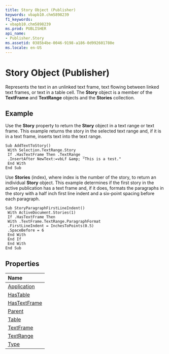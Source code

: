 ```yaml
---
title: Story Object (Publisher)
keywords: vbapb10.chm5898239
f1_keywords:
- vbapb10.chm5898239
ms.prod: PUBLISHER
api_name:
- Publisher.Story
ms.assetid: 0385b4be-0046-9198-a186-0d992601780e
ms.locale: en-US
---
```



# Story Object (Publisher)

Represents the text in an unlinked text frame, text flowing between linked text frames, or text in a table cell. The  **Story** object is a member of the **TextFrame** and **TextRange** objects and the **Stories** collection.


## Example

Use the  **Story** property to return the **Story** object in a text range or text frame. This example returns the story in the selected text range and, if it is in a text frame, inserts text into the text range.


```
Sub AddTextToStory() 
 With Selection.TextRange.Story 
 If .HasTextFrame Then .TextRange _ 
 .InsertAfter NewText:=vbLf &amp; "This is a test." 
 End With 
End Sub
```

Use  **Stories** (index), where index is the number of the story, to return an individual **Story** object. This example determines if the first story in the active publication has a text frame and, if it does, formats the paragraphs in the story with a half inch first line indent and a six-point spacing before each paragraph.




```
Sub StoryParagraphFirstLineIndent() 
 With ActiveDocument.Stories(1) 
 If .HasTextFrame Then 
 With .TextFrame.TextRange.ParagraphFormat 
 .FirstLineIndent = InchesToPoints(0.5) 
 .SpaceBefore = 6 
 End With 
 End If 
 End With 
End Sub
```


## Properties



|**Name**|
|:-----|
|[Application](http://msdn.microsoft.com/library/story.application-property-publisher%28Office.15%29.aspx)|
|[HasTable](http://msdn.microsoft.com/library/story.hastable-property-publisher%28Office.15%29.aspx)|
|[HasTextFrame](http://msdn.microsoft.com/library/story.hastextframe-property-publisher%28Office.15%29.aspx)|
|[Parent](http://msdn.microsoft.com/library/story.parent-property-publisher%28Office.15%29.aspx)|
|[Table](http://msdn.microsoft.com/library/story.table-property-publisher%28Office.15%29.aspx)|
|[TextFrame](http://msdn.microsoft.com/library/story.textframe-property-publisher%28Office.15%29.aspx)|
|[TextRange](http://msdn.microsoft.com/library/story.textrange-property-publisher%28Office.15%29.aspx)|
|[Type](http://msdn.microsoft.com/library/story.type-property-publisher%28Office.15%29.aspx)|

